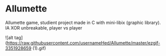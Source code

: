 # Allumette
Allumette game, studient project made in C with mini-libix (graphic library). IA XOR unbreakable, player vs player

![alt tag](https://raw.githubusercontent.com/usernameHed/Allumette/master/ezgif-3351928659 (1).gif)
